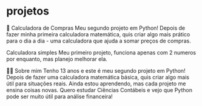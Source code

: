 # projetos
🛒 Calculadora de Compras
Meu segundo projeto em Python! Depois de fazer minha primeira calculadora matemática, quis criar algo mais prático para o dia a dia - uma calculadora que ajuda a somar preços de compras.

Calculadora simples
Meu primeiro projeto, funciona apenas com 2 numeros por enquanto, mas planejo melhorar ela.




👨‍💻 Sobre mim
Tenho 13 anos e este é meu segundo projeto em Python! Depois de fazer uma calculadora matemática básica, quis criar algo mais útil para situações reais. Ainda estou aprendendo, mas cada projeto me ensina coisas novas. Quero estudar Ciências Contábeis e vejo que Python pode ser muito útil para análise financeira!
